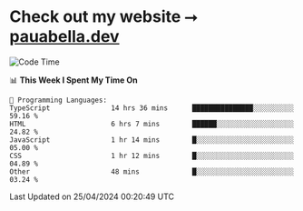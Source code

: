 # Check out my website ⭢ [pauabella.dev](https://pauabella.dev)

<!--START_SECTION:waka-->
![Code Time](http://img.shields.io/badge/Code%20Time-3%2C255%20hrs%2026%20mins-blue)

📊 **This Week I Spent My Time On** 

```text
💬 Programming Languages: 
TypeScript               14 hrs 36 mins      ███████████████░░░░░░░░░░   59.16 % 
HTML                     6 hrs 7 mins        ██████░░░░░░░░░░░░░░░░░░░   24.82 % 
JavaScript               1 hr 14 mins        █░░░░░░░░░░░░░░░░░░░░░░░░   05.00 % 
CSS                      1 hr 12 mins        █░░░░░░░░░░░░░░░░░░░░░░░░   04.89 % 
Other                    48 mins             █░░░░░░░░░░░░░░░░░░░░░░░░   03.24 % 
```


 Last Updated on 25/04/2024 00:20:49 UTC
<!--END_SECTION:waka-->

